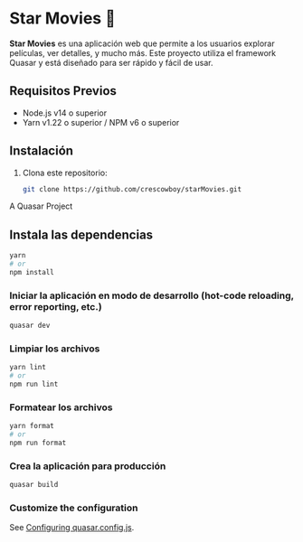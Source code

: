 # Star Movies 🍿

**Star Movies** es una aplicación web que permite a los usuarios explorar películas, ver detalles, y mucho más. Este proyecto utiliza el framework Quasar y está diseñado para ser rápido y fácil de usar.

## Requisitos Previos

- Node.js v14 o superior
- Yarn v1.22 o superior / NPM v6 o superior

## Instalación

1. Clona este repositorio:
   ```bash
   git clone https://github.com/crescowboy/starMovies.git

A Quasar Project

## Instala las dependencias
```bash
yarn
# or
npm install
```

### Iniciar la aplicación en modo de desarrollo (hot-code reloading, error reporting, etc.)
```bash
quasar dev
```


### Limpiar los archivos
```bash
yarn lint
# or
npm run lint
```


### Formatear los archivos
```bash
yarn format
# or
npm run format
```



### Crea la aplicación para producción
```bash
quasar build
```

### Customize the configuration
See [Configuring quasar.config.js](https://v2.quasar.dev/quasar-cli-vite/quasar-config-js).
